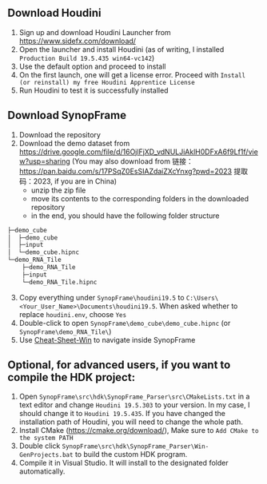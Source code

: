 ## Download Houdini

1. Sign up and download Houdini Launcher from https://www.sidefx.com/download/
2. Open the launcher and install Houdini (as of writing, I installed `Production Build 19.5.435 win64-vc142`)
3. Use the default option and proceed to install
4. On the first launch, one will get a license error. Proceed with `Install (or reinstall) my free Houdini Apprentice License`
5. Run Houdini to test it is successfully installed 

## Download SynopFrame

1. Download the repository
2. Download the demo dataset from https://drive.google.com/file/d/16OjlFjXD_vdNULJiAklH0DFxA6f9Lf1f/view?usp=sharing (You may also download from 链接：https://pan.baidu.com/s/17PSqZ0EsSIAZdaiZXcYnxg?pwd=2023 
提取码：2023, if you are in China)
    - unzip the zip file
    - move its contents to the corresponding folders in the downloaded repository
    - in the end, you should have the following folder structure
```bash
├─demo_cube
│  ├─demo_cube
│  ├─input
│  └─demo_cube.hipnc
└─demo_RNA_Tile
    ├─demo_RNA_Tile
    ├─input
    └─demo_RNA_Tile.hipnc
```
3. Copy everything under `SynopFrame\houdini19.5` to `C:\Users\<Your_User_Name>\Documents\houdini19.5`. When asked whether to replace `houdini.env`, choose `Yes`
4. Double-click to open `SynopFrame\demo_cube\demo_cube.hipnc` (or `SynopFrame\demo_RNA_Tile\`)
5. Use [Cheat-Sheet-Win](https://github.com/nanovis/SynopFrame/blob/main/Cheat-Sheet-Win.md) to navigate inside SynopFrame



## Optional, for advanced users, if you want to compile the HDK project:
1. Open `SynopFrame\src\hdk\SynopFrame_Parser\src\CMakeLists.txt` in a text editor and change `Houdini 19.5.303` to your version. In my case, I should change it to `Houdini 19.5.435`. If you have changed the installation path of Houdini, you will need to change the whole path. 
2. Install CMake (https://cmake.org/download/), Make sure to `Add CMake to the system PATH`
3. Double click `SynopFrame\src\hdk\SynopFrame_Parser\Win-GenProjects.bat` to build the custom HDK program. 
4. Compile it in Visual Studio. It will install to the designated folder automatically. 

